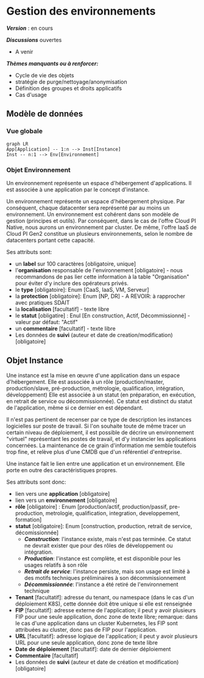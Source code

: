 # Gestion des environnements

**_Version_** : en cours

**_Discussions_** ouvertes
- A venir

**_Thèmes manquants ou à renforcer:_**
- Cycle de vie des objets
- stratégie de purge/nettoyage/anonymisation
- Définition des groupes et droits applicatifs
- Cas d'usage

## Modèle de données

### Vue globale

```mermaid
graph LR
App[Application] -- 1:n --> Inst[Instance]
Inst -- n:1 --> Env[Environnement]
```

### Objet Environnement

Un environnement représente un espace d'hébergement d'applications.
Il est associée à une application par le concept d'instance.

Un environnement représente un espace d'hébergement physique.
Par conséquent, chaque datacenter sera représenté par au moins un environnement.
Un environnement est cohérent dans son modèle de gestion (principes et outils).
Par conséquent, dans le cas de l'offre Cloud PI Native, nous aurons un environnement par cluster.
De même, l'offre IaaS de Cloud PI Gen2 constitue un plusieurs environnements, selon le nombre de datacenters portant cette capacité.

Ses attributs sont:
- un __label__ sur 100 caractères [obligatoire, unique]
- l'__organisation__ responsable de l'environnement  [obligatoire] - nous recommandons de pas lier cette information à la table "Organisation" pour éviter d'y inclure des opérateurs privés.
- le __type__ [obligatoire]: Enum [CaaS, IaaS, VM, Serveur]
- la __protection__ [obligatoire]: Enum [NP, DR] - A REVOIR: à rapprocher avec pratiques SDAIT
- la __localisation__ [facultatif] - texte libre
- le __statut__ [obligatire] : Enul [En construction, Actif, Décommissionné] - valeur par défaut: "Actif"
- un __commentaire__ [facultatif] - texte libre
- Les données de __suivi__ (auteur et date de creation/modification) [obligatoire]

## Objet Instance

Une instance est la mise en œuvre d'une application dans un espace d'hébergement.
Elle est associée à un rôle (production/master, production/slave, pré-production, métrologie, qualification, intégration, développement)
Elle est associée à un statut (en préparation, en exécution, en retrait de service ou décommissionnée).
Ce statut est distinct du statut de l'application, même si ce dernier en est dépendant.

Il n'est pas pertinent de recenser par ce type de description les instances logicielles sur poste de travail.
Si l'on souhaite toute de même tracer un certain niveau de déploiement, il est possible de décrire un environnement "virtuel" représentant les postes de travail, et d'y instancier les applications concernées.
La maintenance de ce grain d'information me semble toutefois trop fine, et relève plus d'une CMDB que d'un référentiel d'entreprise.

Une instance fait le lien entre une application et un environnement.
Elle porte en outre des caractéristiques propres.

Ses attributs sont donc:
- lien vers une __application__ [obligatoire]
- lien vers un __environnement__ [obligatoire]
- __rôle__ [obligatoire] : Enum [production/actif, production/passif, pre-production, metrologie, qualification, integration, developpement, formation]
- __statut__ [obligatoire]: Enum [construction, production, retrait de service, décomissionnée]
	- **_Construction_**: l'instance existe, mais n'est pas terminée. Ce statut ne devrait exister que pour des rôles de développement ou intégration.
	- **_Production_**: l'instance est complète, et est disponible pour les usages relatifs à son rôle
	- **_Retrait de service_**: l'instance persiste, mais son usage est limité à des motifs techniques préliminaires à son décommissionnement
	- **_Décommissionnée_**: l'instance a été retiré de l'environnement technique
- __Tenant__ [facultatif]: adresse du tenant, ou namespace (dans le cas d'un déploiement K8S), cette donnée doit être unique si elle est renseignée
- __FIP__ [facultatif]: adresse externe de l'application; il peut y avoir plusieurs FIP pour une seule application, donc zone de texte libre; remarque: dans le cas d'une application dans un cluster Kubernetes, les FIP sont attribuées au cluster, donc pas de FIP pour l'application.
- __URL__ [facultatif]: adresse logique de l'application; il peut y avoir plusieurs URL pour une seule application, donc zone de texte libre
- __Date de déploiement__ [facultatif]: date de dernier déploiement
- __Commentaire__ [facultatif]
- Les données de __suivi__ (auteur et date de création et modification) [obligatoire]
